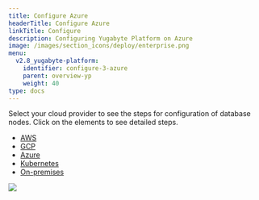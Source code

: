 ```yaml
---
title: Configure Azure
headerTitle: Configure Azure
linkTitle: Configure
description: Configuring Yugabyte Platform on Azure
image: /images/section_icons/deploy/enterprise.png
menu:
  v2.8_yugabyte-platform:
    identifier: configure-3-azure
    parent: overview-yp
    weight: 40
type: docs
---
```


Select your cloud provider to see the steps for configuration of database nodes. Click on the elements to see detailed steps.

<ul class="nav nav-tabs-alt nav-tabs-yb">

  <li>
    <a href="/preview/yugabyte-platform/overview/configure/aws" class="nav-link">
      <i class="fab fa-aws"></i>
      AWS
    </a>
  </li>

  <li>
    <a href="/preview/yugabyte-platform/overview/configure/gcp" class="nav-link">
      <i class="fab fa-google" aria-hidden="true"></i>
      GCP
    </a>
  </li>

  <li>
    <a href="/preview/yugabyte-platform/overview/configure/azure" class="nav-link active">
      <i class="fab fa-windows" aria-hidden="true"></i>
      Azure
    </a>
  </li>

  <li>
    <a href="/preview/yugabyte-platform/overview/configure/kubernetes" class="nav-link">
      <i class="fas fa-cubes" aria-hidden="true"></i>
      Kubernetes
    </a>
  </li>

  <li>
    <a href="/preview/yugabyte-platform/overview/configure/onprem" class="nav-link">
      <i class="fas fa-building"></i>
      On-premises
    </a>
  </li>

</ul>

<div class="image-with-map">
<img src="/images/ee/flowchart/yb-configure-azure.png" usemap="#image-map">

<map name="image-map">
    <area  alt="Configure Azure" title="Configure Azure" href="/preview/yugabyte-platform/configure-yugabyte-platform/set-up-cloud-provider/azure/" coords="264,368,624,423" shape="rect" style="top: 38%; left: 29%; width: 42%; height: 7%;">
    <area  alt="Create admin user" title="Create admin user" href="/preview/yugabyte-platform/configure-yugabyte-platform/create-admin-user/" coords="289,259,611,316" shape="rect" style="top:27%; left:31%; width:38%; height:6%;">
    <area  alt="configure cloud provider" title="configure cloud provider" href="/preview/yugabyte-platform/configure-yugabyte-platform/" coords="382,68,521,197" shape="rect" style=" top: 5%; left: 41%; width: 18%; height: 17%; ">
</map>
</div>
